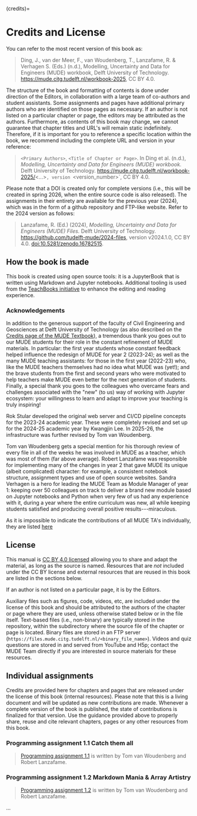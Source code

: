 (credits)=
# Credits and License

You can refer to the most recent version of this book as:

> Ding, J., van der Meer, F., van Woudenberg, T., Lanzafame, R. & Verhagen S. (Eds.) (n.d.), Modelling, Uncertainty and Data for Engineers (MUDE) workbook, Delft University of Technology. https://mude.citg.tudelft.nl/workbook-2025, CC BY 4.0.

The structure of the book and formatting of contents is done under direction of the Editors, in collaboration with a large team of co-authors and student assistants. Some assignments and pages have additional primary authors who are identified on those pages as necessary. If an author is not listed on a particular chapter or page, the editors may be attributed as the authors. Furthermore, as contents of this book may change, we cannot guarantee that chapter titles and URL's will remain static indefinitely. Therefore, if it is important for you to reference a specific location within the book, we recommend including the complete URL and version in your reference:

> `<Primary Authors>`, `<Title of Chapter or Page>`. In Ding et al. (n.d.), _Modelling, Uncertainty and Data for Engineers (MUDE) workbook._ Delft University of Technology. https://mude.citg.tudelft.nl/workbook-2025/<...>`, version `<version_number>`, CC BY 4.0.

Please note that a DOI is created only for complete versions (i.e., this will be created in spring 2026, when the entire source code is also released). The assignments in their entirety are available for the previous year (2024), which was in the form of a github repository and FTP-like website. Refer to the 2024 version as follows:

> Lanzafame, R. (Ed.) (2024), _Modelling, Uncertainty and Data for Engineers (MUDE) Files._ Delft University of Technology. https://github.com/tudelft-mude/2024-files, version v2024.1.0, CC BY 4.0. [doi:10.5281/zenodo.16782515](https://doi.org/10.5281/zenodo.16782515).

## How the book is made

This book is created using open source tools: it is a JupyterBook that is written using Markdown and Jupyter notebooks. Additional tooling is used from the [TeachBooks initiative](https://teachbooks.io/) to enhance the editing and reading experience.

### Acknowledgements

In addition to the generous support of the faculty of Civil Engineering and Geosciences at Delft University of Technology (as also described on the [Credits page of the MUDE Textbook](https://mude.citg.tudelft.nl/book/2025/credits)), a tremendous thank you goes out to our MUDE students for their role in the constant refinement of MUDE materials. In particular: the first year students whose constant feedback helped influence the redesign of MUDE for year 2 (2023-24); as well as the many MUDE teaching assistants: for those in the first year (2022-23) who, like the MUDE teachers themselves had no idea what MUDE was (yet!); and the brave students from the first and second years who were motivated to help teachers make MUDE even better for the next generation of students. Finally, a special thank you goes to the colleagues who overcame fears and challenges associated with the "new" (to us) way of working with Jupyter ecosystem: your willingness to learn and adapt to improve your teaching is truly inspiring!

Rok Stular developed the original web server and CI/CD pipeline concepts for the 2023-24 academic year. These were completely revised and set up for the 2024-25 academic year by Kwangjin Lee. In 2025-26, the infrastructure was further revised by Tom van Woudenberg.

Tom van Woudenberg gets a special mention for his thorough review of every file in all of the weeks he was involved in MUDE as a teacher, which was most of them (far above average). Robert Lanzafame was responsible for implementing many of the changes in year 2 that gave MUDE its unique (albeit complicated) character: for example, a consistent notebook structure, assignment types and use of open source websites. Sandra Verhagen is a hero for leading the MUDE Team as Module Manager of year 1: keeping over 50 colleagues on track to deliver a brand new module based on Jupyter notebooks and Python when very few of us had any experience with it, during a year where the entire curriculum was new, all while keeping students satisfied and producing overall positive results---miraculous.

As it is impossible to indicate the contributions of all MUDE TA's individually, they are listed [here](https://mude.citg.tudelft.nl/teacher/topics_people.html)

## License

This manual is [CC BY 4.0 licensed](https://creativecommons.org/licenses/by/4.0/) allowing you to share and adapt the material, as long as the source is named. Resources that are _not_ included under the CC BY license and external resources that are reused in this book are listed in the sections below.

If an author is not listed on a particular page, it is by the Editors.

Auxiliary files such as figures, code, videos, etc, are included under the license of this book and should be attributed to the authors of the chapter or page where they are used, unless otherwise stated below or in the file itself. Text-based files (i.e., non-binary) are typically stored in the repository, within the subdirectory where the source file of the chapter or page is located. Binary files are stored in an FTP server (`https://files.mude.citg.tudelft.nl/<binary_file_name>`). Videos and quiz questions are stored in and served from YouTube and H5p; contact the MUDE Team directly if you are interested in source materials for these resources.

## Individual assignments

Credits are provided here for chapters and pages that are released under the license of this book (internal resources). Please note that this is a living document and will be updated as new contributions are made. Whenever a complete version of the book is published, the state of contributions is finalized for that version. Use the guidance provided above to properly share, reuse and cite relevant chapters, pages or any other resources from this book.

### Programming assignment 1.1 Catch them all

> [Programming assignment 1.1](./assignments/PA1.1/README.md) is written by Tom van Woudenberg and Robert Lanzafame.

### Programming assignment 1.2 Markdown Mania & Array Artistry

> [Programming assignment 1.2](./assignments/PA1.2/README.md) is written by Tom van Woudenberg and Robert Lanzafame.

...
